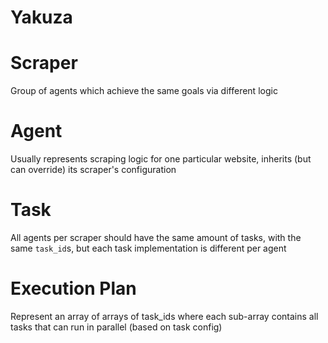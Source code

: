 Yakuza
======

Scraper
=======
Group of agents which achieve the same goals via different logic

Agent
=====
Usually represents scraping logic for one particular website, inherits (but can override) its
scraper's configuration

Task
====
All agents per scraper should have the same amount of tasks, with the same `task_id`s, but each
task implementation is different per agent

Execution Plan
==============
Represent an array of arrays of task_ids where each sub-array contains all tasks that can run
in parallel (based on task config)
